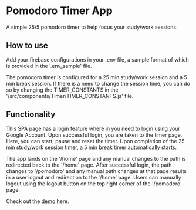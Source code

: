 # Pomodoro Timer App

A simple 25/5 pomodoro timer to help focus your study/work sessions.

## How to use

Add your firebase configurations in your .env file, a sample format of which is provided in the '.env_sample' file.

The pomodoro timer is configured for a 25 min study/work session and a 5 min break session. If there is a need to change the session time, you can do so by changing the TIMER_CONSTANTS in the '/src/components/Timer/TIMER_CONSTANTS.js' file.

## Functionality

This SPA page has a login feature where in you need to login using your Google Account. Upon successful login, you are taken to the timer page. Here, you can start, pause and reset the timer. Upon completion of the 25 min study/work session timer, a 5 min break timer automatically starts.

The app lands on the '/home' page and any manual changes to the path is redirected back to the '/home' page. After successful login, the path changes to '/pomodoro' and any manual path changes at that page results in a user logout and redirection to the '/home' page. Users can manually logout using the logout button on the top right corner of the '/pomodoro' page.

Check out the [demo]() here.
